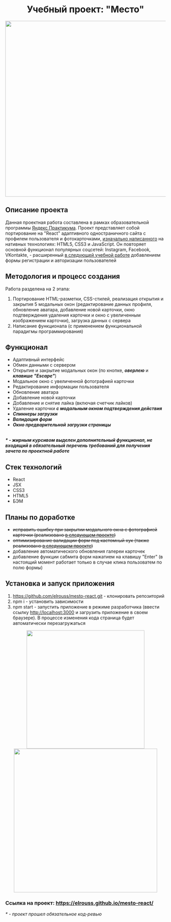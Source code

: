 <h1 align="center">Учебный проект: "Место"</h1>

<div align="center">
  <a href="https://elrouss.github.io/mesto-react/">
    <img src="https://user-images.githubusercontent.com/108838349/212987501-fb372d45-e9c6-43c6-8f18-7cb212535021.gif" width="550">
  </a>
</div>

## Описание проекта
Данная проектная работа составлена в рамках образовательной программы <a href="https://practicum.yandex.ru/">Яндекс Практикума</a>. Проект представляет собой портирование на "React" адаптивного одностраничного сайта с профилем пользователя и фотокарточками, <a href="https://github.com/elrouss/mesto">изначально написанного</a> на нативных технологиях: HTML5, CSS3 и JavaScript. Он повторяет основной функционал популярных соцсетей: Instagram, Facebook, VKontakte, - расширенный <a href="https://github.com/elrouss/react-mesto-auth">в следующей учебной работе</a> добавлением формы регистрации и авторизации пользователей

## Методология и процесс создания
Работа разделена на 2 этапа:
1. Портирование  HTML-разметки, CSS-стилей, реализация открытия и закрытия 5 модальных окон (редактирование данных профиля, обновление аватара, добавление новой карточки, окно подтверждения удаления карточки и окно с увеличенным изображением карточки), загрузка данных с сервера
2. Написание функционала (с применением функциональной парадигмы программирования)

## Функционал
- Адаптивный интерфейс
- Обмен данными с сервером
- Открытие и закрытие модальных окон (по кнопке, <b><i>оверлею</i></b> и <b><i>клавише "Escape"</i></b>)
- Модальное окно с увеличенной фотографией карточки
- Редактирование информации пользователя
- Обновление аватара
- Добавление новой карточки
- Добавление и снятие лайка (включая счетчик лайков)
- Удаление карточки <b><i>с модальным окном подтверждения действия</i></b>
- <b><i>Спиннеры загрузки</i></b>
- <b><i>Валидация форм</i></b>
- <b><i>Окно предварительной загрузки страницы</i></b>
<br>
<b><i>* - жирным курсивом выделен дополнительный функционал, не входящий в обязательный перечень требований для получения зачета по проектной работе</i></b>

## Стек технологий
- React
- JSX
- CSS3
- HTML5
- БЭМ

## Планы по доработке
- ~~исправить ошибку при закрытии модального окна с фотографией карточки (реализовано <a href="https://github.com/elrouss/react-mesto-auth">в следующем проекте</a>)~~
- ~~оптимизирование валидации форм под кастомный хук (также реализовано <a href="https://github.com/elrouss/react-mesto-auth">в следующем проекте</a>)~~
- добавление автоматического обновления галереи карточек
- добавление функции сабмита форм нажатием на клавишу "Enter" (в настоящий момент работает только в случае клика пользоватем по полю формы)

## Установка и запуск приложения
1. https://github.com/elrouss/mesto-react.git - клонировать репозиторий
2. npm i - установить зависимости
3. npm start - запустить приложение в режиме разработчика (ввести ссылку [http://localhost:3000](http://localhost:3000) и загрузить приложение в своем браузере). В процессе изменения кода страница будет автоматически перезагружаться

<div align="center">
  <a href="https://elrouss.github.io/mesto-react/">
    <img width="370" src="https://user-images.githubusercontent.com/108838349/212988411-b9432993-edba-453d-8a73-334faf7f2f87.png">
  </a>
  <a href="https://elrouss.github.io/mesto-react/">
    <img width="450" src="https://user-images.githubusercontent.com/108838349/212988602-f0b32fcd-88a0-4135-8d3a-81fa35de94a9.png">
  </a>
</div>

### Ссылка на проект: https://elrouss.github.io/mesto-react/
<i>* - проект прошел обязательное код-ревью</i>
